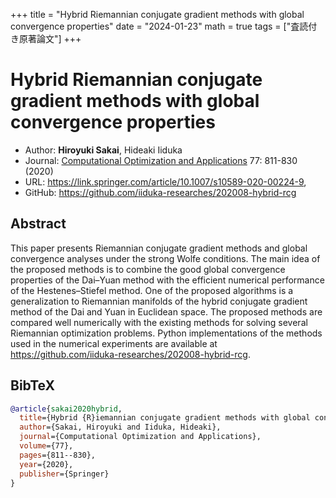 +++
title = "Hybrid Riemannian conjugate gradient methods with global convergence properties"
date = "2024-01-23"
math = true
tags = ["査読付き原著論文"]
+++

# Hybrid Riemannian conjugate gradient methods with global convergence properties
- Author: **Hiroyuki Sakai**, Hideaki Iiduka
- Journal: [Computational Optimization and Applications](https://link.springer.com/journal/10589) 77: 811-830 (2020)
- URL: https://link.springer.com/article/10.1007/s10589-020-00224-9,
- GitHub: https://github.com/iiduka-researches/202008-hybrid-rcg

## Abstract
This paper presents Riemannian conjugate gradient methods
and global convergence analyses under the strong Wolfe conditions.
The main idea of the proposed methods is to combine the good global
convergence properties of the Dai–Yuan method with the efficient numerical
performance of the Hestenes–Stiefel method. One of the proposed algorithms
is a generalization to Riemannian manifolds of the hybrid conjugate
gradient method of the Dai and Yuan in Euclidean space. The proposed
methods are compared well numerically with the existing methods for
solving several Riemannian optimization problems.
Python implementations of the methods used in the numerical experiments
are available at https://github.com/iiduka-researches/202008-hybrid-rcg.

## BibTeX
```bibtex
@article{sakai2020hybrid,
  title={Hybrid {R}iemannian conjugate gradient methods with global convergence properties},
  author={Sakai, Hiroyuki and Iiduka, Hideaki},
  journal={Computational Optimization and Applications},
  volume={77},
  pages={811--830},
  year={2020},
  publisher={Springer}
}
```